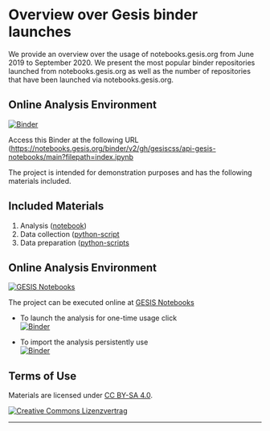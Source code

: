 # Overview over Gesis binder launches

We provide an overview over the usage of notebooks.gesis.org from June 2019 to September 2020. We present the most popular binder repositories launched from notebooks.gesis.org as well as the number of repositories that have been launched via notebooks.gesis.org.



## Online Analysis Environment
[![Binder](http://mybinder.org/badge_logo.svg)](https://notebooks.gesis.org/binder/v2/gh/gesiscss/api-gesis-notebooks/main?filepath=index.ipynb)

Access this Binder at the following URL
(https://notebooks.gesis.org/binder/v2/gh/gesiscss/api-gesis-notebooks/main?filepath=index.ipynb



The project is intended for demonstration purposes and has the following materials included.


## Included Materials
1. Analysis ([notebook](analysis_repos.ipynb))
2. Data collection ([python-script](get_launches_api.py)
3. Data preparation ([python-scripts](recode_popular_repos.py)


## Online Analysis Environment
[![GESIS Notebooks](https://notebooks.gesis.org/static/images/logo/logo_text.png)](https://notebooks.gesis.org)

The project can be executed online at [GESIS Notebooks](https://notebooks.gesis.org/)

+ To launch the analysis for one-time usage click  
[![Binder](https://notebooks.gesis.org/binder/badge.svg)](https://notebooks.gesis.org/binder/v2/gh/gesiscss/api-gesis-notebooks/master?urlpath=lab/tree/analysis_repos.ipynb)

+ To import the analysis persistently use  
[![Binder](https://notebooks.gesis.org/binder/badge.svg)](https://notebooks.gesis.org/services/binder/v2/gh/gesiscss/api-gesis-notebooks/master?urlpath=lab/tree/analysis_repos.ipynb)


## Terms of Use

Materials are licensed under [CC BY-SA 4.0](http://creativecommons.org/licenses/by-sa/4.0/).


[![Creative Commons Lizenzvertrag](https://i.creativecommons.org/l/by-sa/4.0/88x31.png)](http://creativecommons.org/licenses/by-sa/4.0/)


---

